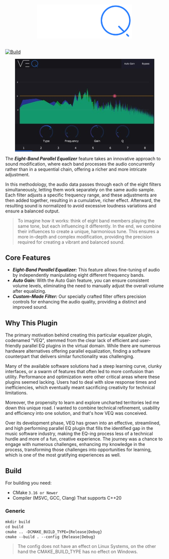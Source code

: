 <img alt="logo" style="display: block; width: 300px; padding: 20px; margin: auto;" src="./Assets/logo.svg"></img>

[![Build](https://github.com/versustunez/VEQ/actions/workflows/release.yml/badge.svg?branch=main)](https://github.com/versustunez/VEQ/actions/workflows/release.yml)

<img src="./Assets/screenshot.jpg" alt="screenshot" style="display: block; margin: auto;"></img>

The ***Eight-Band Parallel Equalizer*** feature takes an innovative approach to sound modification, where each band
processes the audio concurrently rather than in a sequential chain, offering a richer and more intricate adjustment.

In this methodology, the audio data passes through each of the eight filters simultaneously, letting them work
separately on the same audio sample. Each filter adjusts a specific frequency range, and these adjustments are then
added together, resulting in a cumulative, richer effect. Afterward, the resulting sound is normalized to avoid
excessive loudness variations and ensure a balanced output.

> To imagine how it works: think of eight band members playing the same tone, but each influencing it differently. In
> the end, we combine their influences to create a unique, harmonious tune. This ensures a more in-depth and complex
> modification, providing the precision required for creating a vibrant and balanced sound.

## Core Features

* ***Eight-Band Parallel Equalizer:*** This feature allows fine-tuning of audio by independently manipulating eight
  different frequency bands.
* ***Auto Gain:*** With the Auto Gain feature, you can ensure consistent volume levels, eliminating the need to manually
  adjust the overall volume after equalizing.
* ***Custom-Made Filter:*** Our specially crafted filter offers precision controls for enhancing the audio quality,
  providing a distinct and improved sound.

## Why This Plugin

The primary motivation behind creating this particular equalizer plugin, codenamed "VEQ", stemmed from the clear lack of
efficient and user-friendly parallel EQ plugins in the virtual domain. While there are numerous hardware alternatives
offering parallel equalization, finding a software counterpart that delivers similar functionality was challenging.

Many of the available software solutions had a steep learning curve, clunky interfaces, or a swarm of features that
often led to more confusion than utility. Performance and optimization were other critical areas where these plugins
seemed lacking. Users had to deal with slow response times and inefficiencies, which eventually meant sacrificing
creativity for technical limitations.

Moreover, the propensity to learn and explore uncharted territories led me down this unique road. I wanted to combine
technical refinement, usability and efficiency into one solution, and that's how VEQ was conceived.

Over its development phase, VEQ has grown into an effective, streamlined, and high performing parallel EQ plugin that
fills the identified gap in the music software industry, making the EQ-ing process less of a technical hurdle and more
of a fun, creative experience. The journey was a chance to engage with numerous challenges, enhancing my knowledge in
the process, transforming those challenges into opportunities for learning, which is one of the most gratifying
experiences as well.

## Build

For building you need:
- CMake `3.16 or Newer`
- Compiler (MSVC, GCC, Clang) That supports C++20

### Generic
```
mkdir build
cd build
cmake .. -DCMAKE_BUILD_TYPE={Release|Debug}
cmake --build . --config {Release|Debug}
```

> The config does not have an effect on Linux Systems, on the other hand the CMAKE_BUILD_TYPE has no effect on Windows.
